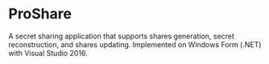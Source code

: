 # ProShare
A secret sharing application that supports shares generation, secret reconstruction, and shares updating. Implemented on Windows Form (.NET) with Visual Studio 2016.
